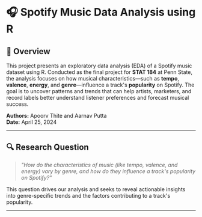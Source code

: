 # 🎧 Spotify Music Data Analysis using R

## 📌 Overview

This project presents an exploratory data analysis (EDA) of a Spotify music dataset using R. Conducted as the final project for **STAT 184** at Penn State, the analysis focuses on how musical characteristics—such as **tempo**, **valence**, **energy**, and **genre**—influence a track's **popularity** on Spotify. The goal is to uncover patterns and trends that can help artists, marketers, and record labels better understand listener preferences and forecast musical success.

**Authors:** Apoorv Thite and Aarnav Putta  
**Date:** April 25, 2024

---

## 🔍 Research Question

> *"How do the characteristics of music (like tempo, valence, and energy) vary by genre, and how do they influence a track's popularity on Spotify?"*

This question drives our analysis and seeks to reveal actionable insights into genre-specific trends and the factors contributing to a track's popularity.

---
